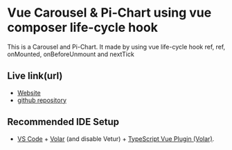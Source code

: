 # Vue Carousel & Pi-Chart using vue composer life-cycle hook

This is a Carousel and Pi-Chart. It made by using vue life-cycle hook ref, ref, onMounted, onBeforeUnmount and nextTick

## Live link(url)
- [Website](banjir-ahammad.com/vue/carousel-pichart)
- [github repository](https://github.com/banjirahammad/carousel-pichart.git)

## Recommended IDE Setup

- [VS Code](https://code.visualstudio.com/) + [Volar](https://marketplace.visualstudio.com/items?itemName=Vue.volar) (and disable Vetur) + [TypeScript Vue Plugin (Volar)](https://marketplace.visualstudio.com/items?itemName=Vue.vscode-typescript-vue-plugin).
